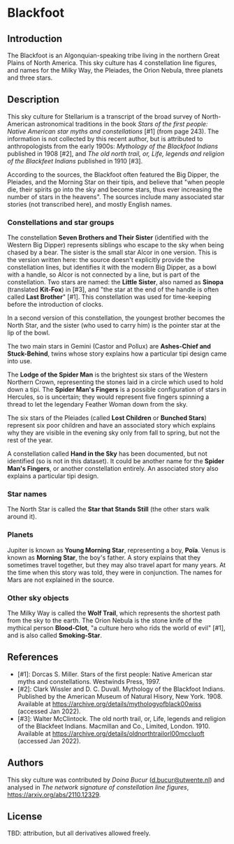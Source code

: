 # Blackfoot

## Introduction

The Blackfoot is an Algonquian-speaking tribe living in the northern Great Plains of North America. This sky culture has 4 constellation line figures, and names for the Milky Way, the Pleiades, the Orion Nebula, three planets and three stars.

## Description

This sky culture for Stellarium is a transcript of the broad survey of North-American astronomical traditions in the book _Stars of the first people: Native American star myths and constellations_ [#1] (from page 243). The information is not collected by this recent author, but is attributed to anthropologists from the early 1900s: _Mythology of the Blackfoot Indians_ published in 1908 [#2], and _The old north trail, or, Life, legends and religion of the Blackfeet Indians_ published in 1910 [#3]. 

According to the sources, the Blackfoot often featured the Big Dipper, the Pleiades, and the Morning Star on their tipis, and believe that "when people die, their spirits go into the sky and become stars, thus ever increasing the number of stars in the heavens". The sources include many associated star stories (not transcribed here), and mostly English names.

### Constellations and star groups

The constellation __Seven Brothers and Their Sister__ (identified with the Western Big Dipper) represents siblings who escape to the sky when being chased by a bear. The sister is the small star Alcor in one version. This is the version written here: the source doesn't explicitly provide the constellation lines, but identifies it with the modern Big Dipper, as a bowl with a handle, so Alcor is not connected by a line, but is part of the constellation. Two stars are named: the __Little Sister__, also named as __Sinopa__ (translated __Kit-Fox__) in [#3], and "the star at the end of the handle is often called __Last Brother__" [#1]. This constellation was used for time-keeping before the introduction of clocks.

In a second version of this constellation, the youngest brother becomes the North Star, and the sister (who used to carry him) is the pointer star at the lip of the bowl. 

The two main stars in Gemini (Castor and Pollux) are __Ashes-Chief and Stuck-Behind__, twins whose story explains how a particular tipi design came into use.

The __Lodge of the Spider Man__ is the brightest six stars of the Western Northern Crown, representing the stones laid in a circle which used to hold down a tipi. The __Spider Man's Fingers__ is a possible configuration of stars in Hercules, so is uncertain; they would represent five fingers spinning a thread to let the legendary Feather Woman down from the sky.

The six stars of the Pleiades (called __Lost Children__ or __Bunched Stars__) represent six poor children and have an associated story which explains why they are visible in the evening sky only from fall to spring, but not the rest of the year.

A constellation called __Hand in the Sky__ has been documented, but not identified (so is not in this dataset). It could be another name for the __Spider Man's Fingers__, or another constellation entirely. An associated story also explains a particular tipi design.

### Star names

The North Star is called the __Star that Stands Still__ (the other stars walk around it).

### Planets

Jupiter is known as __Young Morning Star__, representing a boy, __Poïa__. Venus is known as __Morning Star__, the boy's father. A story explains that they sometimes travel together, but they may also travel apart for many years. At the time when this story was told, they were in conjunction. The names for Mars are not explained in the source.

### Other sky objects

The Milky Way is called the __Wolf Trail__, which represents the shortest path from the sky to the earth. The Orion Nebula is the stone knife of the mythical person __Blood-Clot__, "a culture hero who rids the world of evil" [#1], and is also called __Smoking-Star__.

## References

 - [#1]: Dorcas S. Miller. Stars of the first people: Native American star myths and constellations. Westwinds Press, 1997.
 - [#2]: Clark Wissler and D. C. Duvall. Mythology of the Blackfoot Indians. Published by the American Museum of Natural Hisory, New York. 1908. Available at <https://archive.org/details/mythologyofblack00wiss> (accessed Jan 2022).
 - [#3]: Walter McClintock. The old north trail, or, Life, legends and religion of the Blackfeet Indians. Macmillan and Co., Limited, London. 1910. Available at <https://archive.org/details/oldnorthtrailorl00mccluoft> (accessed Jan 2022).

## Authors

This sky culture was contributed by _Doina Bucur_ (d.bucur@utwente.nl) and analysed in _The network signature of constellation line figures_, <https://arxiv.org/abs/2110.12329>.

## License

TBD: attribution, but all derivatives allowed freely.
